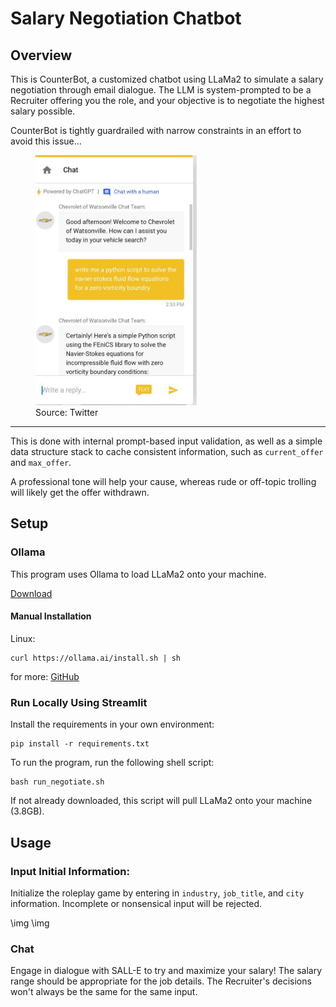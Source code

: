 # Salary Negotiation Chatbot

## Overview

This is CounterBot, a customized chatbot using LLaMa2 to simulate a salary negotiation through email dialogue. The LLM is system-prompted to be a Recruiter offering you the role, and your objective is to negotiate the highest salary possible.

CounterBot is tightly guardrailed with narrow constraints in an effort to avoid this issue...


<figure>
  <img src="files/chevygpt.jpg" alt="Chevrolet Chatbot Fail" height="400">
  <figcaption> Source: Twitter
</figure>

***

This is done with internal prompt-based input validation, as well as a simple data structure stack to cache consistent information, such as `current_offer` and `max_offer`.

A professional tone will help your cause, whereas rude or off-topic trolling will likely get the offer withdrawn.


## Setup

### Ollama

This program uses Ollama to load LLaMa2 onto your machine.

[Download](https://ollama.ai/download)

#### Manual Installation

Linux:
```
curl https://ollama.ai/install.sh | sh
```

for more: [GitHub](https://github.com/jmorganca/ollama)

### Run Locally Using Streamlit

Install the requirements in your own environment:

```
pip install -r requirements.txt
```

To run the program, run the following shell script:

```
bash run_negotiate.sh
```

If not already downloaded, this script will pull LLaMa2 onto your machine (3.8GB).

## Usage

### Input Initial Information:

Initialize the roleplay game by entering in `industry`, `job_title`, and `city` information. Incomplete or nonsensical input will be rejected.

\img \img

### Chat

Engage in dialogue with SALL-E to try and maximize your salary! The salary range should be appropriate for the job details. The Recruiter's decisions won't always be the same for the same input.
